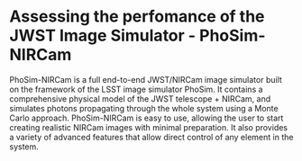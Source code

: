 # Assessing the perfomance of the JWST Image Simulator - PhoSim-NIRCam
PhoSim-NIRCam is a full end-to-end JWST/NIRCam image simulator built on the framework of the LSST image simulator PhoSim. It contains a comprehensive physical model of the JWST telescope + NIRCam, and simulates photons propagating through the whole system using a Monte Carlo approach.  PhoSim-NIRCam is easy to use, allowing the user to start creating realistic NIRCam images with minimal preparation. It also provides a variety of advanced features that allow direct control of any element in the system.

